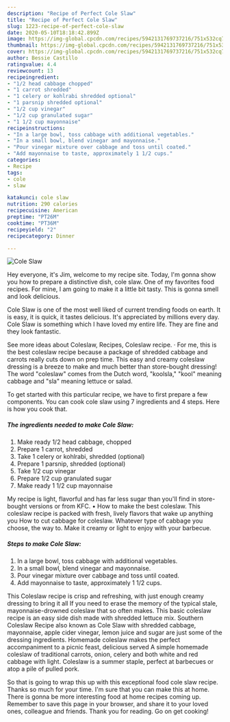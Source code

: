```yaml
---
description: "Recipe of Perfect Cole Slaw"
title: "Recipe of Perfect Cole Slaw"
slug: 1223-recipe-of-perfect-cole-slaw
date: 2020-05-10T18:18:42.899Z
image: https://img-global.cpcdn.com/recipes/5942131769737216/751x532cq70/cole-slaw-recipe-main-photo.jpg
thumbnail: https://img-global.cpcdn.com/recipes/5942131769737216/751x532cq70/cole-slaw-recipe-main-photo.jpg
cover: https://img-global.cpcdn.com/recipes/5942131769737216/751x532cq70/cole-slaw-recipe-main-photo.jpg
author: Bessie Castillo
ratingvalue: 4.4
reviewcount: 13
recipeingredient:
- "1/2 head cabbage chopped"
- "1 carrot shredded"
- "1 celery or kohlrabi shredded optional"
- "1 parsnip shredded optional"
- "1/2 cup vinegar"
- "1/2 cup granulated sugar"
- "1 1/2 cup mayonnaise"
recipeinstructions:
- "In a large bowl, toss cabbage with additional vegetables."
- "In a small bowl, blend vinegar and mayonnaise."
- "Pour vinegar mixture over cabbage and toss until coated."
- "Add mayonnaise to taste, approximately 1 1/2 cups."
categories:
- Recipe
tags:
- cole
- slaw

katakunci: cole slaw 
nutrition: 290 calories
recipecuisine: American
preptime: "PT26M"
cooktime: "PT36M"
recipeyield: "2"
recipecategory: Dinner

---
```



![Cole Slaw](https://img-global.cpcdn.com/recipes/5942131769737216/751x532cq70/cole-slaw-recipe-main-photo.jpg)

Hey everyone, it's Jim, welcome to my recipe site. Today, I'm gonna show you how to prepare a distinctive dish, cole slaw. One of my favorites food recipes. For mine, I am going to make it a little bit tasty. This is gonna smell and look delicious.

Cole Slaw is one of the most well liked of current trending foods on earth. It is easy, it is quick, it tastes delicious. It's appreciated by millions every day. Cole Slaw is something which I have loved my entire life. They are fine and they look fantastic.

See more ideas about Coleslaw, Recipes, Coleslaw recipe. · For me, this is the best coleslaw recipe because a package of shredded cabbage and carrots really cuts down on prep time. This easy and creamy coleslaw dressing is a breeze to make and much better than store-bought dressing! The word &#34;coleslaw&#34; comes from the Dutch word, &#34;koolsla,&#34; &#34;kool&#34; meaning cabbage and &#34;sla&#34; meaning lettuce or salad.


To get started with this particular recipe, we have to first prepare a few components. You can cook cole slaw using 7 ingredients and 4 steps. Here is how you cook that.

<!--inarticleads1-->

##### The ingredients needed to make Cole Slaw:

1. Make ready 1/2 head cabbage, chopped
1. Prepare 1 carrot, shredded
1. Take 1 celery or kohlrabi, shredded (optional)
1. Prepare 1 parsnip, shredded (optional)
1. Take 1/2 cup vinegar
1. Prepare 1/2 cup granulated sugar
1. Make ready 1 1/2 cup mayonnaise


My recipe is light, flavorful and has far less sugar than you&#39;ll find in store-bought versions or from KFC. • How to make the best coleslaw. This coleslaw recipe is packed with fresh, lively flavors that wake up anything you How to cut cabbage for coleslaw. Whatever type of cabbage you choose, the way to. Make it creamy or light to enjoy with your barbecue. 

<!--inarticleads2-->

##### Steps to make Cole Slaw:

1. In a large bowl, toss cabbage with additional vegetables.
1. In a small bowl, blend vinegar and mayonnaise.
1. Pour vinegar mixture over cabbage and toss until coated.
1. Add mayonnaise to taste, approximately 1 1/2 cups.


This Coleslaw recipe is crisp and refreshing, with just enough creamy dressing to bring it all If you need to erase the memory of the typical stale, mayonnaise-drowned coleslaw that so often makes. This basic coleslaw recipe is an easy side dish made with shredded lettuce mix. Southern Coleslaw Recipe also known as Cole Slaw with shredded cabbage, mayonnaise, apple cider vinegar, lemon juice and sugar are just some of the dressing ingredients. Homemade coleslaw makes the perfect accompaniment to a picnic feast, delicious served A simple homemade coleslaw of traditional carrots, onion, celery and both white and red cabbage with light. Coleslaw is a summer staple, perfect at barbecues or atop a pile of pulled pork. 

So that is going to wrap this up with this exceptional food cole slaw recipe. Thanks so much for your time. I'm sure that you can make this at home. There is gonna be more interesting food at home recipes coming up. Remember to save this page in your browser, and share it to your loved ones, colleague and friends. Thank you for reading. Go on get cooking!
